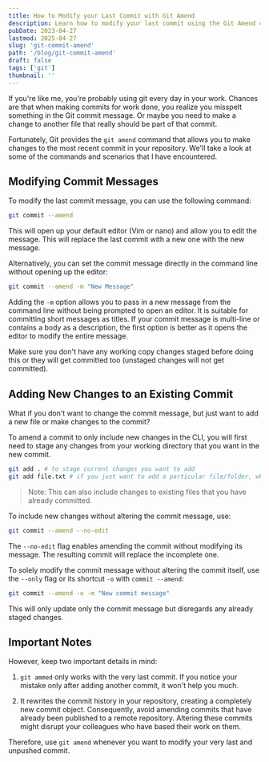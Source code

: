 ```yaml
---
title: How to Modify your Last Commit with Git Amend
description: Learn how to modify your last commit using the Git Amend command.
pubDate: 2023-04-27
lastmod: 2025-04-27
slug: 'git-commit-amend'
path: '/blog/git-commit-amend'
draft: false
tags: ['git']
thumbnail: ''
---
```


If you're like me, you're probably using git every day in your work. Chances are that when making commits for work done, you realize you misspelt something in the Git commit message. Or maybe you need to make a change to another file that really should be part of that commit.

Fortunately, Git provides the `git amend` command that allows you to make changes to the most recent commit in your repository.
We'll take a look at some of the commands and scenarios that I have encountered.

## Modifying Commit Messages

To modify the last commit message, you can use the following command:

```bash
git commit --amend
```

This will open up your default editor (Vim or nano) and allow you to edit the message. This will replace the last commit with a new one with the new message.

Alternatively, you can set the commit message directly in the command line without opening up the editor:

```bash
git commit --amend -m "New Message"
```

Adding the `-m` option allows you to pass in a new message from the command line without being prompted to open an editor.
It is suitable for committing short messages as titles. If your commit message is multi-line or contains a body as a description, the first option is better as it opens the editor to modify the entire message.

Make sure you don't have any working copy changes staged before doing this or they will get committed too (unstaged changes will not get committed).

## Adding New Changes to an Existing Commit

What if you don't want to change the commit message, but just want to add a new file or make changes to the commit?

To amend a commit to only include new changes in the CLI, you will first need to stage any changes from your working directory that you want in the new commit.

```bash
git add . # to stage current changes you want to add
git add file.txt # if you just want to add a particular file/folder, whatever the case may be
```

> Note: This can also include changes to existing files that you have already committed.

To include new changes without altering the commit message, use:

```bash
git commit --amend --no-edit
```

The `--no-edit` flag enables amending the commit without modifying its message. The resulting commit will replace the incomplete one.

To solely modify the commit message without altering the commit itself, use the `--only` flag or its shortcut `-o` with `commit --amend`:

```bash
git commit --amend -o -m "New commit message"
```

This will only update only the commit message but disregards any already staged changes.

## Important Notes

However, keep two important details in mind:

1. `git ammed` only works with the very last commit. If you notice your mistake only after adding another commit, it won't help you much.

1. It rewrites the commit history in your repository, creating a completely new commit object. Consequently, avoid amending commits that have already been published to a remote repository. Altering these commits might disrupt your colleagues who have based their work on them.

Therefore, use `git amend` whenever you want to modify your very last and unpushed commit.
